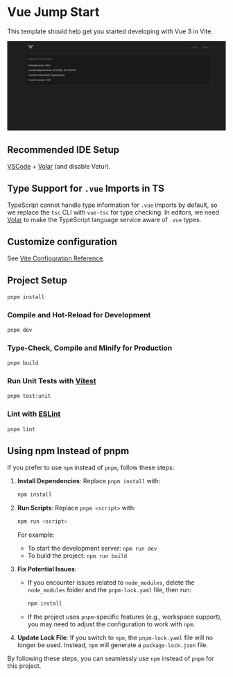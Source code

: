 # Vue Jump Start

This template should help get you started developing with Vue 3 in Vite.

![Screenshot](/public/screenshot.png)

## Recommended IDE Setup

[VSCode](https://code.visualstudio.com/) + [Volar](https://marketplace.visualstudio.com/items?itemName=Vue.volar) (and disable Vetur).

## Type Support for `.vue` Imports in TS

TypeScript cannot handle type information for `.vue` imports by default, so we replace the `tsc` CLI with `vue-tsc` for type checking. In editors, we need [Volar](https://marketplace.visualstudio.com/items?itemName=Vue.volar) to make the TypeScript language service aware of `.vue` types.

## Customize configuration

See [Vite Configuration Reference](https://vite.dev/config/).

## Project Setup

```sh
pnpm install
```

### Compile and Hot-Reload for Development

```sh
pnpm dev
```

### Type-Check, Compile and Minify for Production

```sh
pnpm build
```

### Run Unit Tests with [Vitest](https://vitest.dev/)

```sh
pnpm test:unit
```

### Lint with [ESLint](https://eslint.org/)

```sh
pnpm lint
```

## Using npm Instead of pnpm

If you prefer to use `npm` instead of `pnpm`, follow these steps:

1. **Install Dependencies**:
   Replace `pnpm install` with:

   ```sh
   npm install
   ```

2. **Run Scripts**:
   Replace `pnpm <script>` with:

   ```sh
   npm run <script>
   ```

   For example:

   - To start the development server: `npm run dev`
   - To build the project: `npm run build`

3. **Fix Potential Issues**:

   - If you encounter issues related to `node_modules`, delete the `node_modules` folder and the `pnpm-lock.yaml` file, then run:
     ```sh
     npm install
     ```
   - If the project uses `pnpm`-specific features (e.g., workspace support), you may need to adjust the configuration to work with `npm`.

4. **Update Lock File**:
   If you switch to `npm`, the `pnpm-lock.yaml` file will no longer be used. Instead, `npm` will generate a `package-lock.json` file.

By following these steps, you can seamlessly use `npm` instead of `pnpm` for this project.
